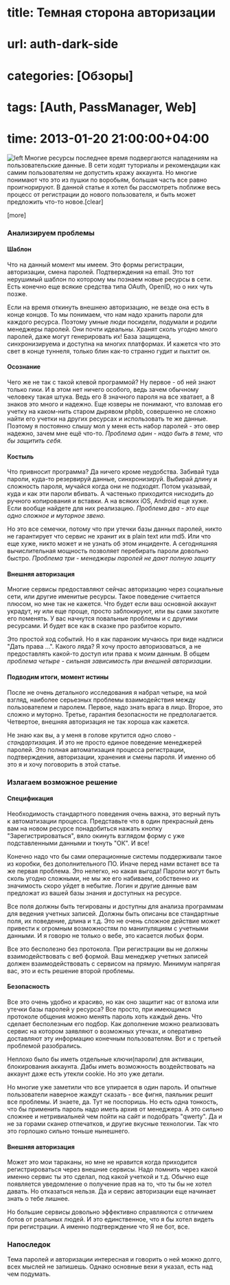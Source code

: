 # title: Темная сторона авторизации
# url: auth-dark-side
# categories: [Обзоры]
# tags: [Auth, PassManager, Web]
# time: 2013-01-20 21:00:00+04:00

![left](~auth.png)
Многие ресурсы последнее время подвергаются нападениям на пользовательские данные. В сети ходят туториалы и рекомендации как самим пользователям не допустить кражу аккаунта. Но многие понимают что это из пушки по воробьям, большая часть все равно проигнорируют. В данной статье я хотел бы рассмотреть поближе весь процесс от регистрации до нового пользователя, и быть может предложить что-то новое.[clear]

[more]

### Анализируем проблемы

#### Шаблон
Что на данный момент мы имеем. Это формы регистрации, авторизации, смена паролей. Подтверждения на email. Это тот нерушимый шаблон по которому мы познаем новые ресурсы в сети. Есть конечно еще всякие средства типа OAuth, OpenID, но о них чуть позже.

Если на время откинуть внешнею авторизацию, не везде она есть в конце концов. То мы понимаем, что нам надо хранить пароли для каждого ресурса. Поэтому умные люди посидели, подумали и родили менеджеры паролей. Они почти идеальны. Хранят сколь угодно много паролей, даже могут генерировать их! База защищена, синхронизируема и доступна на многих платформах. И кажется что это свет в конце туннеля, только блин как-то странно гудит и пыхтит он.

#### Осознание
Чего же не так с такой клевой программой? Ну первое - об ней знают только гики. И в этом нет ничего особого, ведь зачем обычному человеку такая штука. Ведь его 8 значного пароля на все хватает, а 8 знаков это много и надежно. Еще юзверы не понимают, что взломав его учетку на каком-нить старом дырявом phpbb, совершенно не сложно найти его учетки на других ресурсах и использовать те же данные. Поэтому я постоянно слышу мол у меня есть набор паролей - это овер надежно, зачем мне ещё что-то. _Проблема один - надо быть в теме, что бы защитить себя._

#### Костыль
Что привносит программа? Да ничего кроме неудобства. Забивай туда пароли, куда-то резервируй данные, синхронизируй. Выбирай длину и сложность пароля, мучайся когда они не подходят. Потом указывай, куда и как эти пароли вбивать. А частенько приходится нисходить до ручного копирования и вставки. А на всяких iOS, Android еще хуже. Если вообще найдете для них реализацию. _Проблема два - это еще одно сложное и муторное звено._

Но это все семечки, потому что при утечки базы данных паролей, никто не гарантирует что сервис не хранит их в plain text или md5. Или что еще хуже, никто может и не узнать об этом инциденте. А сегодняшняя вычислительная мощность позволяет перебирать пароли довольно быстро. _Проблема три - менеджеры паролей не дают полную защиту_

#### Внешняя авторизация
Многие сервисы предоставляют сейчас авторизацию через социальные сети, или другие именитые ресурсы. Такое поведение считается плюсом, но мне так не кажется. Что будет если ваш основной аккаунт украдут, ну или еще проще, просто заблокируют, или вы сами захотите его поменять. У вас начнутся повальные проблемы и с другими ресурсами. И будет все как в сказке про разбитое корыто.

Это простой ход событий. Но я как параноик мучаюсь при виде надписи "Дать права ...". Какого ляда? Я хочу просто авторизоваться, а не предоставлять какой-то доступ или права к моим данным. В общем _проблема четыре - сильная зависимость при внешней авторизации_.


#### Подводим итоги, момент истины
После не очень детального исследования я набрал четыре, на мой взгляд, наиболее серьезных проблемы взаимодействия между пользователем и паролем. Первое, надо знать врага в лицо. Второе, это сложно и муторно. Третье, гарантия безопасности не предполагается. Четвертое, внешняя авторизация не так хороша как кажется.

Не знаю как вы, а у меня в голове крутится одно слово - _стандартизация_. И это не просто единое поведение менеджерей паролей. Это полная автоматизация процесса регистрации, подтверждения, авторизации, хранения и смены пароля. И именно об это я и хочу поговорить в этой статье.


### Излагаем возможное решение

#### Спецификация
Необходимость стандартного поведения очень важна, это верный путь к автоматизации процесса. Представьте что в один прекрасный день вам на новом ресурсе понадобиться нажать кнопку "Зарегистрироваться", вяло окинуть взглядом форму с уже подставленными данными и ткнуть "ОК". И все!

Конечно надо что бы сами операционные системы поддерживали такое из коробки, без дополнительного ПО. Иначе перед нами встанет все та же первая проблема. Это нелегко, но какая выгода! Пароли могут быть сколь угодно сложными, не мы же его набиваем, собственно их значимость скоро уйдет в небытие. Логин и другие данные вам предложат из вашей базы знания и доступных на ресурсе.

Все поля должны быть тегированы и доступны для анализа программам для ведения учетных записей. Должны быть описаны все стандартные поля, их поведение, длина и т.д. Это не очень сложное действие может привести к огромным возможностям по манипуляциям с учетными данными. И я говорю не только о вебе, это касается любых форм.

Все это бесполезно без протокола. При регистрации вы не должны взаимодействовать с веб формой. Ваш менеджер учетных записей должен взаимодействовать с сервисом на прямую. Минимум напрягая вас, это и есть решение второй проблемы.

#### Безопасность
Все это очень удобно и красиво, но как оно защитит нас от взлома или утечки базы паролей у ресурса? Все просто, при имеющимся протоколе общения можно менять пароль хоть каждый день. Что сделает бесполезным его подбор. Как дополнение можно реализовать сервис на котором заявляют о возможных утечках, и оперативно доставляют эту информацию конечным пользователям. Вот и с третьей проблемой разобрались.

Неплохо было бы иметь отдельные ключи(пароли) для активации, блокирования аккаунта. Дабы иметь возможность воздействовать на аккаунт даже есть утекли cookie. Но это уже детали. 

Но многие уже заметили что все упирается в один пароль. И опытные пользователи наверное жаждут сказать - все фигня, паяльник решит все проблемы. И знаете, да. Тут не поспоришь. Но есть одна тонкость, что бы применить пароль надо иметь архив от менеджера. А это сильно сложнее и нетривиальней чем пойти на сайт и подобрать "qwerty". Да и не за горами сканер отпечатков, и другие вкусные технологии. Так что это горлошко сильно тоньше нынешнего. 

#### Внешняя авторизация
Может это мои тараканы, но мне не нравится когда приходится регистрироваться через внешние сервисы. Надо помнить через какой именно сервис ты это сделал, под какой учеткой и т.д. Обычно еще появляется уведомление о получение прав на то, что ты бы не хотел давать. Но отказаться нельзя. Да и сервис авторизации еще начинает знать о тебе лишнее. 

Но большие сервисы довольно эффективно справляются с отличием ботов от реальных людей. И это единственное, что я бы хотел видеть при регистрации. А именно подтверждение что Я не бот, все.


### Напоследок
Тема паролей и авторизации интересная и говорить о ней можно долго, всех мыслей не запишешь. Однако основные вехи я указал, есть над чем подумать. 